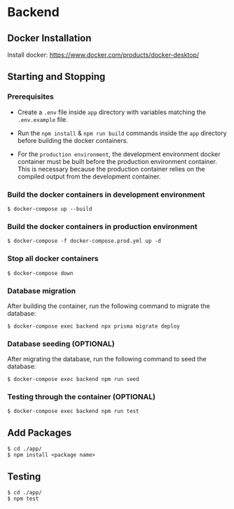 # Backend

## Docker Installation

Install docker: https://www.docker.com/products/docker-desktop/

## Starting and Stopping

### Prerequisites

- Create a `.env` file inside `app` directory with variables matching the `.env.example` file.

- Run the `npm install` & `npm run build` commands inside the `app` directory before building the docker containers.

- For the `production environment`, the development environment docker container must be built before the production environment container. This is necessary because the production container relies on the compiled output from the development container.

### Build the docker containers in development environment

    $ docker-compose up --build

### Build the docker containers in production environment

    $ docker-compose -f docker-compose.prod.yml up -d

### Stop all docker containers

    $ docker-compose down

### Database migration

After building the container, run the following command to migrate the database:

    $ docker-compose exec backend npx prisma migrate deploy

### Database seeding **(OPTIONAL)**

After migrating the database, run the following command to seed the database:

    $ docker-compose exec backend npm run seed

### Testing through the container **(OPTIONAL)**

    $ docker-compose exec backend npm run test

## Add Packages

    $ cd ./app/
    $ npm install <package name>

## Testing

    $ cd ./app/
    $ npm test
